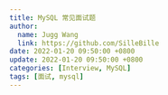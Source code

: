 ```yaml
---
title: MySQL 常见面试题
author:
  name: Jugg Wang
  link: https://github.com/SilleBille
date: 2022-01-20 09:50:00 +0800
update: 2022-01-20 09:50:00 +0800
categories: [Interview, MySQL]
tags: [面试, mysql]
---
```


